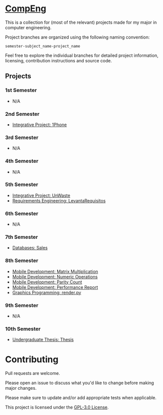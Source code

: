 # [CompEng](https://github.com/ckc-dev/PI-1Phone)

This is a collection for (most of the relevant) projects made for my major in computer engineering.

Project branches are organized using the following naming convention:

```
semester-subject_name-project_name
```

Feel free to explore the individual branches for detailed project information, licensing, contribution instructions and source code.

## Projects

### 1st Semester

- N/A

### 2nd Semester

- [Integrative Project: 1Phone](../../tree/s2-integrative_project-1phone)

### 3rd Semester

- N/A

### 4th Semester

- N/A

### 5th Semester

- [Integrative Project: UnWaste](../../tree/s5-integrative_project-unwaste)
- [Requirements Engineering: LevantaRequisitos](../../tree/s5-requirements_engineering-levanta_requisitos)

### 6th Semester

- N/A

### 7th Semester

- [Databases: Sales](../../tree/s7-databases-sales)

### 8th Semester

- [Mobile Development: Matrix Multiplication](../../tree/s8-mobile_development-matrix_multiplication)
- [Mobile Development: Numeric Operations](../../tree/s8-mobile_development-numeric_operations)
- [Mobile Development: Parity Count](../../tree/s8-mobile_development-parity_count)
- [Mobile Development: Performance Report](../../tree/s8-mobile_development-performance_report)
- [Graphics Programming: render.py](../../tree/s8-graphics_programming-renderpy)

### 9th Semester

- N/A

### 10th Semester

- [Undergraduate Thesis: Thesis](../../tree/s10-undergraduate_thesis-thesis)

# Contributing

Pull requests are welcome.

Please open an issue to discuss what you'd like to change before making major changes.

Please make sure to update and/or add appropriate tests when applicable.

This project is licensed under the [GPL-3.0 License](./LICENSE).
